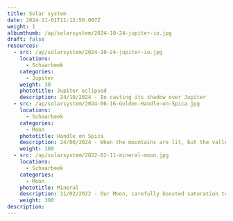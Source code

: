 ```yaml
---
title: Solar system
date: 2024-11-01T11:12:50.007Z
weight: 1
albumthumb: /ap/solarsystem/2024-10-24-jupiter-io.jpg
draft: false
resources:
  - src: /ap/solarsystem/2024-10-24-jupiter-io.jpg
    locations:
      - Schaarbeek
    categories:
      - Jupiter
    weight: 30
    phototitle: Jupiter eclipsed
    description: 24/10/2024 - Io casting its shadow over Jupiter 
  - src: /ap/solarsystem/2024-06-16-Golden-Handle-on-Spica.jpg
    locations:
      - Schaarbeek
    categories:
      - Moon
    phototitle: Handle on Spica
    description: 24/06/2024 - When the mountains are lit, but the valley is not. 
    weight: 100
  - src: /ap/solarsystem/2022-02-11-mineral-moon.jpg
    locations:
      - Schaarbeek
    categories:
      - Moon
    phototitle: Mineral
    description: 11/02/2022 - Our Moon, carefully boosted saturation to reveal its mineral properties.
    weight: 300
description: 
---
```

